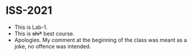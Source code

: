 # ISS-2021
* This is Lab-1.
* This is ~~shi*~~ best course.
* Apologies. My comment at the beginning of the class was meant as a joke, no offence was intended.
